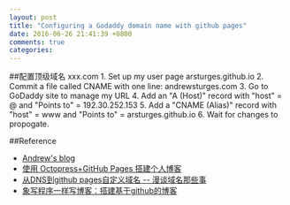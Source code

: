 ```yaml
---
layout: post
title: "Configuring a Godaddy domain name with github pages"
date: 2016-06-26 21:41:39 +0800
comments: true
categories: 
---
```


##配置顶级域名 xxx.com
	1.	Set up my user page arsturges.github.io
	2.	Commit a file called CNAME with one line: andrewsturges.com
	3.	Go to GoDaddy site to manage my URL
	4.	Add an "A (Host)" record with "host" = @ and "Points to" = 192.30.252.153
	5.	Add a "CNAME (Alias)" record with "host" = www and "Points to" = arsturges.github.io
	6.	Wait for changes to propogate.
	
##Reference
* [Andrew's blog](http://andrewsturges.com/blog/jekyll/tutorial/2014/11/06/github-and-godaddy.html)
* [使用 Octopress+GitHub Pages 搭建个人博客](http://blog.leichunfeng.com/blog/2014/11/11/use-octopress-plus-github-pages-to-setup-a-personal-blog/)
* [从DNS到github pages自定义域名 -- 漫谈域名那些事](http://winterttr.me/2015/10/23/from-dns-to-github-custom-domain/)
* [象写程序一样写博客：搭建基于github的博客](http://blog.devtang.com/2012/02/10/setup-blog-based-on-github/)

